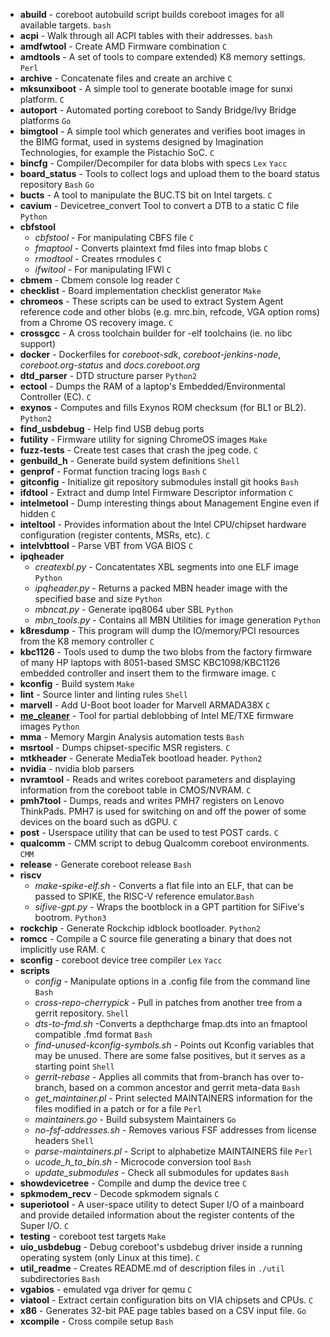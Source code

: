 * __abuild__ - coreboot autobuild script builds coreboot images for all
available targets. `bash`
* __acpi__ - Walk through all ACPI tables with their addresses. `bash`
* __amdfwtool__ - Create AMD Firmware combination `C`
* __amdtools__ - A set of tools to compare extended) K8 memory
settings. `Perl`
* __archive__ - Concatenate files and create an archive `C`
* __mksunxiboot__ - A simple tool to generate bootable image for sunxi
platform. `C`
* __autoport__ - Automated porting coreboot to Sandy Bridge/Ivy Bridge
platforms `Go`
* __bimgtool__ - A simple tool which generates and verifies boot images
in the BIMG format, used in systems designed by Imagination
Technologies, for example the Pistachio SoC. `C`
* __bincfg__ - Compiler/Decompiler for data blobs with specs `Lex`
`Yacc`
* __board_status__ - Tools to collect logs and upload them to the board
status repository `Bash` `Go`
* __bucts__ - A tool to manipulate the BUC.TS bit on Intel targets. `C`
* __cavium__ - Devicetree_convert Tool to convert a DTB to a static C
file `Python`
* __cbfstool__
	* _cbfstool_ - For manipulating CBFS file `C`
	* _fmaptool_ - Converts plaintext fmd files into fmap blobs `C`
	* _rmodtool_ - Creates rmodules `C`
	* _ifwitool_ - For manipulating IFWI `C`
* __cbmem__ - Cbmem console log reader `C`
* __checklist__ - Board implementation checklist generator `Make`
* __chromeos__ - These scripts can be used to extract System Agent
reference code and other blobs (e.g. mrc.bin, refcode, VGA option roms)
from a Chrome OS recovery image. `C`
* __crossgcc__ - A cross toolchain builder for -elf toolchains (ie. no
libc support)
* __docker__ - Dockerfiles for _coreboot-sdk_, _coreboot-jenkins-node_,
_coreboot.org-status_ and _docs.coreboot.org_
* __dtd_parser__ - DTD structure parser `Python2`
* __ectool__ - Dumps the RAM of a laptop's Embedded/Environmental
Controller (EC). `C`
* __exynos__ - Computes and fills Exynos ROM checksum (for BL1 or BL2).
`Python2`
* __find_usbdebug__ - Help find USB debug ports
* __futility__ - Firmware utility for signing ChromeOS images `Make`
* __fuzz-tests__ - Create test cases that crash the jpeg code. `C`
* __genbuild_h__ - Generate build system definitions `Shell`
* __genprof__ - Format function tracing logs `Bash` `C`
* __gitconfig__ - Initialize git repository submodules install git
hooks `Bash`
* __ifdtool__ - Extract and dump Intel Firmware Descriptor information
`C`
* __intelmetool__ - Dump interesting things about Management Engine
even if hidden `C`
* __inteltool__ - Provides information about the Intel CPU/chipset
hardware configuration (register contents, MSRs, etc). `C`
* __intelvbttool__ - Parse VBT from VGA BIOS `C`
* __ipqheader__
	* _createxbl.py_ - Concatentates XBL segments into one ELF
image `Python`
	* _ipqheader.py_ - Returns a packed MBN header image with the
specified base and size `Python`
	* _mbncat.py_ - Generate ipq8064 uber SBL `Python`
	* *mbn_tools.py* - Contains all MBN Utilities for image
generation `Python`
* __k8resdump__ - This program will dump the IO/memory/PCI resources
from the K8 memory controller `C`
* __kbc1126__ - Tools used to dump the two blobs from the factory
firmware of many HP laptops with 8051-based SMSC KBC1098/KBC1126
embedded controller and insert them to the firmware image. `C`
* __kconfig__ - Build system `Make`
* __lint__ - Source linter and linting rules `Shell`
* __marvell__ - Add U-Boot boot loader for Marvell ARMADA38X `C`
* __[me_cleaner](https://github.com/corna/me_cleaner)__ - Tool for
partial deblobbing of Intel ME/TXE firmware images `Python`
* __mma__ - Memory Margin Analysis automation tests `Bash`
* __msrtool__ - Dumps chipset-specific MSR registers. `C`
* __mtkheader__ - Generate MediaTek bootload header. `Python2`
* __nvidia__ - nvidia blob parsers
* __nvramtool__ - Reads and writes coreboot parameters and displaying
information from the coreboot table in CMOS/NVRAM. `C`
* __pmh7tool__ - Dumps, reads and writes PMH7 registers on Lenovo
ThinkPads. PMH7 is used for switching on and off the power of some
devices on the board such as dGPU. `C`
* __post__ - Userspace utility that can be used to test POST cards. `C`
* __qualcomm__ - CMM script to debug Qualcomm coreboot environments.
`CMM`
* __release__ - Generate coreboot release `Bash`
* __riscv__
	* _make-spike-elf.sh_ - Converts a flat file into an ELF, that
can be passed to SPIKE, the RISC-V reference emulator.`Bash`
	* _sifive-gpt.py_ - Wraps the bootblock in a GPT partition for
SiFive's bootrom. `Python3`
* __rockchip__ - Generate Rockchip idblock bootloader. `Python2`
* __romcc__ - Compile a C source file generating a binary that does not
implicitly use RAM. `C`
* __sconfig__ - coreboot device tree compiler `Lex` `Yacc`
* __scripts__
	* _config_ - Manipulate options in a .config file from the
command line `Bash`
	* _cross-repo-cherrypick_ - Pull in patches from another tree
from a gerrit repository. `Shell`
	* _dts-to-fmd.sh_ -Converts a depthcharge fmap.dts into an
fmaptool compatible .fmd format `Bash`
	* _find-unused-kconfig-symbols.sh_ - Points out Kconfig
variables that may be unused. There are some false positives, but it
serves as a starting point `Shell`
	* _gerrit-rebase_ - Applies all commits that from-branch has
over to-branch, based on a common ancestor and gerrit meta-data `Bash`
	* _get_maintainer.pl_ - Print selected MAINTAINERS information
for the files modified in a patch or for a file `Perl`
	* _maintainers.go_ - Build subsystem Maintainers `Go`
	* _no-fsf-addresses.sh_ - Removes various FSF addresses from
license headers `Shell`
	* _parse-maintainers.pl_ - Script to alphabetize MAINTAINERS
file `Perl`
	* _ucode_h_to_bin.sh_ - Microcode conversion tool `Bash`
	* _update_submodules_ - Check all submodules for updates `Bash`
* __showdevicetree__ - Compile and dump the device tree `C`
* __spkmodem_recv__ - Decode spkmodem signals `C`
* __superiotool__ - A user-space utility to detect Super I/O of a
mainboard and provide detailed information about the register contents
of the Super I/O. `C`
* __testing__ - coreboot test targets `Make`
* __uio_usbdebug__ - Debug coreboot's usbdebug driver inside a running
operating system (only Linux at this time). `C`
* __util_readme__ - Creates README.md of description files in `./util`
subdirectories `Bash`
* __vgabios__ - emulated vga driver for qemu `C`
* __viatool__ - Extract certain configuration bits on VIA chipsets and
CPUs. `C`
* __x86__ - Generates 32-bit PAE page tables based on a CSV input file.
`Go`
* __xcompile__ - Cross compile setup `Bash`
